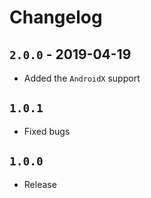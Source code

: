 # Changelog
## `2.0.0` - 2019-04-19
- Added the `AndroidX` support

## `1.0.1`
- Fixed bugs

## `1.0.0`
- Release